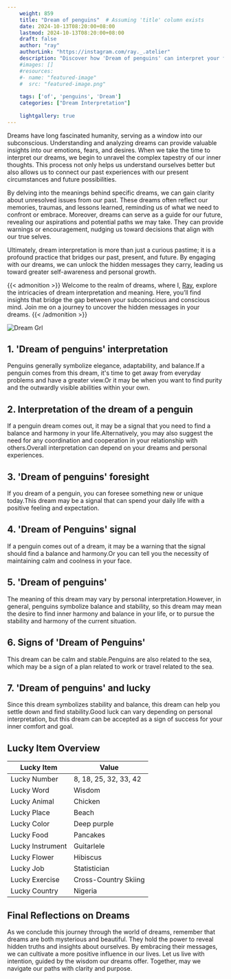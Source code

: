 ```yaml
---
    weight: 859
    title: "Dream of penguins"  # Assuming 'title' column exists
    date: 2024-10-13T08:20:00+08:00
    lastmod: 2024-10-13T08:20:00+08:00
    draft: false
    author: "ray"
    authorLink: "https://instagram.com/ray._.atelier"
    description: "Discover how 'Dream of penguins' can interpret your future and uncover its significant meanings in your life."
    #images: []
    #resources:
    #- name: "featured-image"
    #  src: "featured-image.png"
    
    tags: ['of', 'penguins', 'Dream']
    categories: ["Dream Interpretation"]
    
    lightgallery: true
---
```

    
Dreams have long fascinated humanity, serving as a window into our subconscious. Understanding and analyzing dreams can provide valuable insights into our emotions, fears, and desires. When we take the time to interpret our dreams, we begin to unravel the complex tapestry of our inner thoughts. This process not only helps us understand ourselves better but also allows us to connect our past experiences with our present circumstances and future possibilities.

By delving into the meanings behind specific dreams, we can gain clarity about unresolved issues from our past. These dreams often reflect our memories, traumas, and lessons learned, reminding us of what we need to confront or embrace. Moreover, dreams can serve as a guide for our future, revealing our aspirations and potential paths we may take. They can provide warnings or encouragement, nudging us toward decisions that align with our true selves.

Ultimately, dream interpretation is more than just a curious pastime; it is a profound practice that bridges our past, present, and future. By engaging with our dreams, we can unlock the hidden messages they carry, leading us toward greater self-awareness and personal growth.

{{< admonition >}}
Welcome to the realm of dreams, where I, [Ray](https://instagram.com/ray._.atelier), explore the intricacies of dream interpretation and meaning. Here, you’ll find insights that bridge the gap between your subconscious and conscious mind. Join me on a journey to uncover the hidden messages in your dreams.
{{< /admonition >}}

![Dream Grl](https://cdn.pixabay.com/photo/2017/11/02/03/35/gothic-2910057_1280.jpg "Dream Grl")

## 1. 'Dream of penguins' interpretation
Penguins generally symbolize elegance, adaptability, and balance.If a penguin comes from this dream, it's time to get away from everyday problems and have a greater view.Or it may be when you want to find purity and the outwardly visible abilities within your own.

## 2. Interpretation of the dream of a penguin
If a penguin dream comes out, it may be a signal that you need to find a balance and harmony in your life.Alternatively, you may also suggest the need for any coordination and cooperation in your relationship with others.Overall interpretation can depend on your dreams and personal experiences.

## 3. 'Dream of penguins' foresight
If you dream of a penguin, you can foresee something new or unique today.This dream may be a signal that can spend your daily life with a positive feeling and expectation.

## 4. 'Dream of Penguins' signal
If a penguin comes out of a dream, it may be a warning that the signal should find a balance and harmony.Or you can tell you the necessity of maintaining calm and coolness in your face.

## 5. 'Dream of penguins'
The meaning of this dream may vary by personal interpretation.However, in general, penguins symbolize balance and stability, so this dream may mean the desire to find inner harmony and balance in your life, or to pursue the stability and harmony of the current situation.

## 6. Signs of 'Dream of Penguins'
This dream can be calm and stable.Penguins are also related to the sea, which may be a sign of a plan related to work or travel related to the sea.

## 7. 'Dream of penguins' and lucky
Since this dream symbolizes stability and balance, this dream can help you settle down and find stability.Good luck can vary depending on personal interpretation, but this dream can be accepted as a sign of success for your inner comfort and goal.

## Lucky Item Overview
| Lucky Item          | Value              |
|---------------|--------------------|
| Lucky Number        | 8, 18, 25, 32, 33, 42  |
| Lucky Word          | Wisdom |
| Lucky Animal        | Chicken |
| Lucky Place         | Beach     |
| Lucky Color         | Deep purple     |
| Lucky Food          | Pancakes      |
| Lucky Instrument    | Guitarlele |
| Lucky Flower        | Hibiscus    |
| Lucky Job           | Statistician       |
| Lucky Exercise      | Cross-Country Skiing  |
| Lucky Country       | Nigeria    |


##  Final Reflections on Dreams

As we conclude this journey through the world of dreams, remember that dreams are both mysterious and beautiful. They hold the power to reveal hidden truths and insights about ourselves. By embracing their messages, we can cultivate a more positive influence in our lives. Let us live with intention, guided by the wisdom our dreams offer. Together, may we navigate our paths with clarity and purpose.

